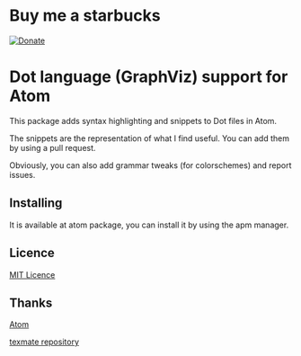 # Buy me a starbucks

[![Donate](https://img.shields.io/badge/Donate-PayPal-green.svg)](https://www.paypal.me/adopi)

# Dot language (GraphViz) support for Atom

This package adds syntax highlighting and snippets to Dot files in Atom.

The snippets are the representation of what I find useful.
You can add them by using a pull request.

Obviously, you can also add grammar tweaks (for colorschemes) and report issues.

## Installing

It is available at atom package, you can install it by using the apm manager.

## Licence

[MIT Licence](http://adopi.mit-license.org/)

## Thanks

[Atom](https://github.com/atom/atom)

[texmate repository](https://github.com/textmate/graphviz.tmbundle)
